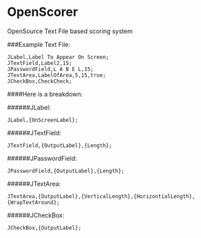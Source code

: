 # OpenScorer
OpenSource Text File based scoring system

###Example Text File:
```
JLabel,Label To Appear On Screen;
JTextField,Label2,15;
JPasswordField,L A B E L,15;
JTextArea,LabelOfArea,5,15,true;
JCheckBox,CheckCheck;
```

####Here is a breakdown:

######JLabel:
```
JLabel,{OnScreenLabel};
```

######JTextField:
```
JTextField,{OutputLabel},{Length};
```

######JPasswordField:
```
JPasswordField,{OutputLabel},{Length};
```

######JTextArea:
```
JTextArea,{OutputLabel},{VerticalLength},{HorizontialLength},{WrapTextAround};
```

######JCheckBox:
```
JCheckBox,{OutputLabel};
```
